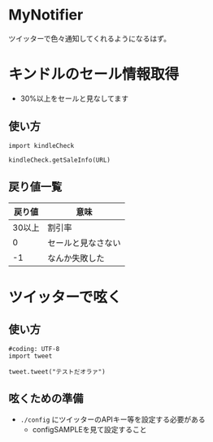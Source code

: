 # MyNotifier
ツイッターで色々通知してくれるようになるはず。

# キンドルのセール情報取得
- 30%以上をセールと見なしてます

## 使い方
```
import kindleCheck

kindleCheck.getSaleInfo(URL)
```

## 戻り値一覧
|戻り値|意味|
-|-
|30以上|割引率|
|0|セールと見なさない|
|-1|なんか失敗した|

# ツイッターで呟く
## 使い方
```
#coding: UTF-8
import tweet

tweet.tweet("テストだオラァ")
```

## 呟くための準備
- `./config` にツイッターのAPIキー等を設定する必要がある
  - configSAMPLEを見て設定すること
